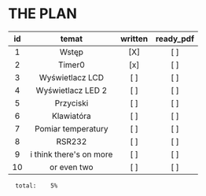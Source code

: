 
# THE PLAN 

|**id**     |**temat**|**written**|**ready_pdf**|
| :---:                | :---:  | :---: | :---: | 
|  1  | Wstęp                     |   [X] | [ ]   |
|  2  | Timer0                    |   [x] | [ ]   |
|  3  | Wyświetlacz LCD           |   [ ] | [ ]   |
|  4  | Wyświetlacz LED 2         |   [ ] | [ ]   |
|  5  | Przyciski                 |   [ ] | [ ]   |
|  6  | Klawiatóra                |   [ ] | [ ]   |
|  7  | Pomiar temperatury        |   [ ] | [ ]   |
|  8  | RSR232                    |   [ ] | [ ]   |
|  9  | i think there's on more   |   [ ] | [ ]   |
|  10 | or even two               |   [ ] | [ ]   |

      total:    5%  

